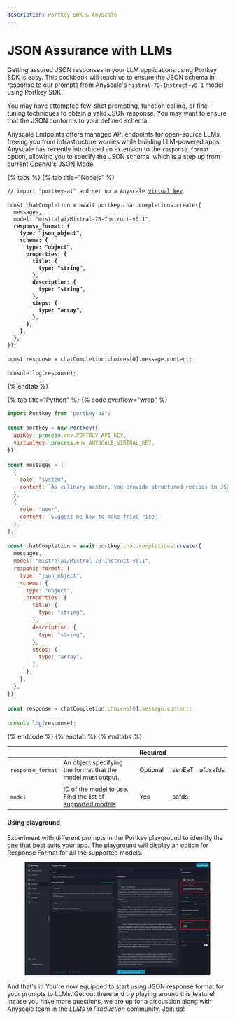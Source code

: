 ```yaml
---
description: Portkey SDK & AnyScale
---
```


# JSON Assurance with LLMs

Getting assured JSON responses in your LLM applications using Portkey SDK is easy. This cookbook will teach us to ensure the JSON schema in response to our prompts from Anyscale's `Mistral-7B-Instruct-v0.1` model using Portkey SDK.

You may have attempted few-shot prompting, function calling, or fine-tuning techniques to obtain a valid JSON response. You may want to ensure that the JSON conforms to your defined schema.

Anyscale Endpoints offers managed API endpoints for open-source LLMs, freeing you from infrastructure worries while building LLM-powered apps. Anyscale has recently introduced an extension to the `response_format` option, allowing you to specify the JSON schema, which is a step up from current OpenAI's JSON Mode.

{% tabs %}
{% tab title="Nodejs" %}
<pre class="language-javascript" data-overflow="wrap"><code class="lang-javascript">// import "portkey-ai" and set up a Anyscale <a data-footnote-ref href="#user-content-fn-1">virtual key</a> 

const chatCompletion = await portkey.chat.completions.create({
  messages,
  model: "mistralai/Mistral-7B-Instruct-v0.1",
<strong>  response_format: {
</strong><strong>    type: "json_object",
</strong><strong>    schema: {
</strong><strong>      type: "object",
</strong><strong>      properties: {
</strong><strong>        title: {
</strong><strong>          type: "string",
</strong><strong>        },
</strong><strong>        description: {
</strong><strong>          type: "string",
</strong><strong>        },
</strong><strong>        steps: {
</strong><strong>          type: "array",
</strong><strong>        },
</strong><strong>      },
</strong><strong>    },
</strong><strong>  },
</strong>});

const response = chatCompletion.choices[0].message.content;

console.log(response);
</code></pre>
{% endtab %}

{% tab title="Python" %}
{% code overflow="wrap" %}
```javascript
import Portkey from "portkey-ai";

const portkey = new Portkey({
  apiKey: process.env.PORTKEY_API_KEY,
  virtualKey: process.env.ANYSCALE_VIRTUAL_KEY,
});

const messages = [
  {
    role: "system",
    content: `As culinary master, you provide structured recipes in JSON format.`,
  },
  {
    role: "user",
    content: `Suggest me how to make fried rice`,
  },
];

const chatCompletion = await portkey.chat.completions.create({
  messages,
  model: "mistralai/Mistral-7B-Instruct-v0.1",
  response_format: {
    type: "json_object",
    schema: {
      type: "object",
      properties: {
        title: {
          type: "string",
        },
        description: {
          type: "string",
        },
        steps: {
          type: "array",
        },
      },
    },
  },
});

const response = chatCompletion.choices[0].message.content;

console.log(response);
```
{% endcode %}
{% endtab %}
{% endtabs %}



<table data-header-hidden><thead><tr><th></th><th></th><th>Required</th><th data-hidden></th><th data-hidden></th></tr></thead><tbody><tr><td><code>response_format</code></td><td>An object specifying the format that the model must output.</td><td>Optional</td><td>senEeT</td><td>afdsafds</td></tr><tr><td></td><td></td><td></td><td></td><td></td></tr><tr><td><code>model</code></td><td>ID of the model to use. Find the list of <a href="https://portkey.ai/docs/welcome/integration-guides/anyscale-llama2-mistral-zephyr#list-of-models-supported">supported models</a>.</td><td>Yes</td><td>safds</td><td></td></tr></tbody></table>

#### Using playground

Experiment with different prompts in the Portkey playground to identify the one that best suits your app. The playground will display an option for Response Format for all the supported models.&#x20;

<figure><img src="../.gitbook/assets/JSON Prompt UI.png" alt=""><figcaption></figcaption></figure>

And that's it! You're now equipped to start using JSON response format for your prompts to LLMs. Get out there and try playing around this feature! Incase you have more questions, we are up for a discussion along with Anyscale team in the _LLMs in Production_ community. [Join us](https://discord.gg/DD7vgKK299)!

[^1]: Portkey allows you to manage multiple API keys through virtual keys securely.&#x20;
